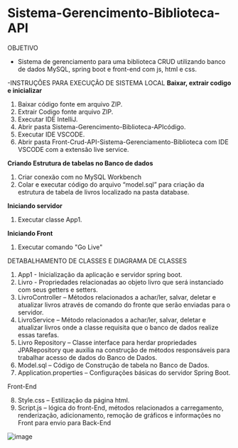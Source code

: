 # Sistema-Gerencimento-Biblioteca-API
OBJETIVO
- Sistema de gerenciamento para uma biblioteca CRUD utilizando banco de dados MySQL, spring boot e front-end com js, html e css.

-INSTRUÇÕES PARA EXECUÇÃO DE SISTEMA LOCAL
**Baixar, extrair codigo e inicializar**
1.	Baixar código fonte em arquivo ZIP.
2.	Extrair Codigo fonte arquivo ZIP.
3.  Executar IDE IntelliJ.
4.	Abrir pasta Sistema-Gerencimento-Biblioteca-APIcódigo.
5.  Executar IDE VSCODE.
6.	Abrir pasta Front-Crud-API-Sistema-Gerenciamento-Biblioteca com IDE VSCODE com a extensão live service.

**Criando Estrutura de tabelas no Banco de dados**
1.	Criar conexão com no MySQL Workbench 
2.	Colar e executar código do arquivo “model.sql” para criação da estrutura de tabela de livros localizado na pasta database.

**Iniciando servidor** 
1.	Executar classe App1.

**Iniciando Front** 
1.	Executar comando "Go Live"

DETABALHAMENTO DE CLASSES E DIAGRAMA DE CLASSES 
1.	App1 - Inicialização da aplicação e servidor spring boot.
2.	Livro - Propriedades relacionadas ao objeto livro que será instanciado com seus getters e setters.
3.	LivroController – Métodos relacionados a achar/ler, salvar, deletar e atualizar livros através de comando do fronte que serão enviadas para o servidor.
4.	LivroService – Método relacionados a achar/ler, salvar, deletar e atualizar livros onde a classe requisita que o banco de dados realize essas tarefas. 
5.	Livro Repository – Classe interface para herdar propriedades JPARepository que auxilia na construção de métodos responsáveis para trabalhar acesso de dados do Banco de Dados. 
6.	Model.sql – Código de Construção de tabela no Banco de Dados.
7.	Application.properties – Configurações básicas do servidor Spring Boot.

Front-End

8.	Style.css – Estilização da página html. 
9.	Script.js – lógica do front-End, métodos relacionados a carregamento, renderização, adicionamento, remoção de gráficos e informações no Front para envio para Back-End

![image](https://github.com/user-attachments/assets/b80c663c-7d98-4a62-a5a4-39b29e878abb)

